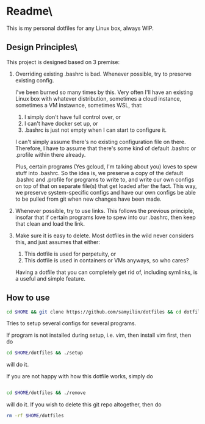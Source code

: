 # Readme\

This is my personal dotfiles for any Linux box, always WIP.

## Design Principles\

This project is designed based on 3 premise:

1. Overriding existing .bashrc is bad. Whenever possible, try to preserve
   existing config.

   I've been burned so many times by this. Very often I'll have an
   existing Linux box with whatever distribution, sometimes a cloud
   instance, sometimes a VM instawnce, sometimes WSL, that:
   1. I simply don't have full control over, or
   2. I can't have docker set up, or
   3. .bashrc is just not empty when I can start to configure it.

   I can't simply assume there's no existing configuration file on
   there.  Therefore, I have to assume that there's some kind of default
   .bashrc or .profile within there already.

   Plus, certain programs (Yes gcloud, I'm talking about you) loves to
   spew stuff into .bashrc. So the idea is, we preserve a copy of the
   default .bashrc and .profile for programs to write to, and write our
   own configs on top of that on separate file(s) that get loaded after
   the fact. This way, we preserve system-specific configs and have our
   own configs be able to be pulled from git when new changes have been
   made.
2. Whenever possible, try to use links. This follows the previous
   principle, insofar that if certain programs love to spew into our
   .bashrc, then keep that clean and load the link.
3. Make sure it is easy to delete. Most dotfiles in the wild never
   considers this, and just assumes that either:
   1. This dotfile is used for perpetuity, or
   2. This dotfile is used in containers or VMs anyways, so who cares?

   Having a dotfile that you can completely get rid of, including
   symlinks, is a useful and simple feature.


## How to use

```bash 
cd $HOME && git clone https://github.com/samyilin/dotfiles && cd dotfiles && ./setup 

``` 

Tries to setup several configs for several
programs.

If program is not installed during setup, i.e. vim, then install vim
first, then do

```bash 
cd $HOME/dotfiles && ./setup
``` 

will do it. 

If you are not happy with how this dotfile works, simply do

```bash

cd $HOME/dotfiles && ./remove

```
will do it. If you wish to delete this git repo altogether, then do

```bash
rm -rf $HOME/dotfiles
```


